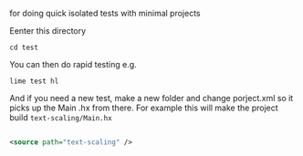 for doing quick isolated tests with minimal projects


Eenter this directory

```
cd test
```

You can then do rapid testing e.g.

```
lime test hl

```

And if you need a new test, make a new folder and change porject.xml so it picks up the Main .hx from there. For example this will make the project build `text-scaling/Main.hx`

```xml

<source path="text-scaling" />
```
